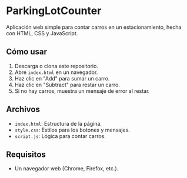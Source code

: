 # ParkingLotCounter

Aplicación web simple para contar carros en un estacionamiento, hecha con HTML, CSS y JavaScript.

## Cómo usar
1. Descarga o clona este repositorio.
2. Abre `index.html` en un navegador.
3. Haz clic en "Add" para sumar un carro.
4. Haz clic en "Subtract" para restar un carro.
5. Si no hay carros, muestra un mensaje de error al restar.

## Archivos
- `index.html`: Estructura de la página.
- `style.css`: Estilos para los botones y mensajes.
- `script.js`: Lógica para contar carros.

## Requisitos
- Un navegador web (Chrome, Firefox, etc.).
